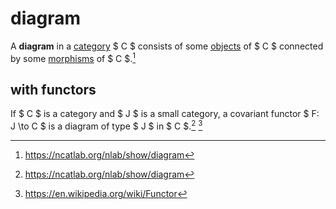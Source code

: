 # diagram

A **diagram** in a [category](/math/category-theory/category.md) $ C $ consists
of some [objects](/math/category-theory/category.md) of $ C $ connected by some
[morphisms](/math/category-theory/category.md) of $ C $.[^1]

## with functors

If $ C $ is a category and $ J $ is a small category, a covariant functor $ F: J
\to C $ is a diagram of type $ J $ in $ C $.[^1] [^2]

[^1]: https://ncatlab.org/nlab/show/diagram
[^2]: https://en.wikipedia.org/wiki/Functor
